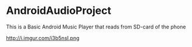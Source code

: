 # AndroidAudioProject
This is a Basic Android Music Player that reads from SD-card of the phone

http://i.imgur.com/i3b5nsI.png
